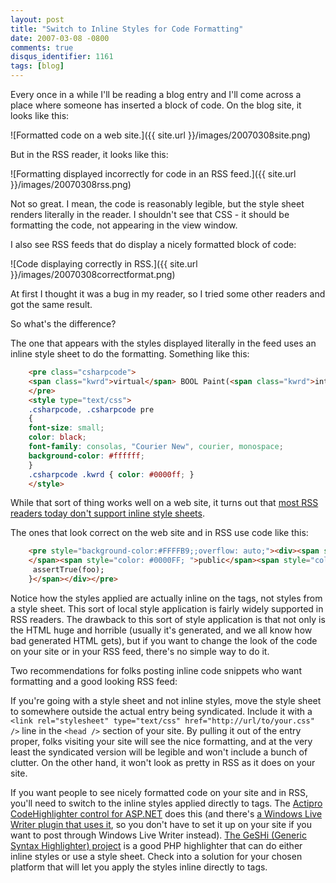 ```yaml
---
layout: post
title: "Switch to Inline Styles for Code Formatting"
date: 2007-03-08 -0800
comments: true
disqus_identifier: 1161
tags: [blog]
---
```

Every once in a while I'll be reading a blog entry and I'll come across
a place where someone has inserted a block of code. On the blog site, it
looks like this:

 ![Formatted code on a web
site.]({{ site.url }}/images/20070308site.png)

 But in the RSS reader, it looks like this:

 ![Formatting displayed incorrectly for code in an RSS
feed.]({{ site.url }}/images/20070308rss.png)

 Not so great. I mean, the code is reasonably legible, but the style
sheet renders literally in the reader. I shouldn't see that CSS - it
should be formatting the code, not appearing in the view window.

 I also see RSS feeds that do display a nicely formatted block of code:

 ![Code displaying correctly in
RSS.]({{ site.url }}/images/20070308correctformat.png)

 At first I thought it was a bug in my reader, so I tried some other
readers and got the same result.

 So what's the difference?

 The one that appears with the styles displayed literally in the feed
uses an inline style sheet to do the formatting. Something like this:

```html
    <pre class="csharpcode">
    <span class="kwrd">virtual</span> BOOL Paint(<span class="kwrd">int</span> button) = 0;
    </pre>
    <style type="text/css">
    .csharpcode, .csharpcode pre
    {
    font-size: small;
    color: black;
    font-family: consolas, "Courier New", courier, monospace;
    background-color: #ffffff;
    }
    .csharpcode .kwrd { color: #0000ff; }
    </style>
```

 While that sort of thing works well on a web site, it turns out that
[most RSS readers today don't support inline style
sheets](http://itmanagement.earthweb.com/columns/executive_tech/article.php/3617901).

 The ones that look correct on the web site and in RSS use code like
this:

```html
    <pre style="background-color:#FFFFB9;;overflow: auto;"><div><span style="color: #000000; ">@Test
    </span><span style="color: #0000FF; ">public</span><span style="color: #000000; "> </span><span style="color: #0000FF; ">void</span><span style="color: #000000; "> emptyTest() {
     assertTrue(foo);
    }</span></div></pre>
```

 Notice how the styles applied are actually inline on the tags, not
styles from a style sheet. This sort of local style application is
fairly widely supported in RSS readers. The drawback to this sort of
style application is that not only is the HTML huge and horrible
(usually it's generated, and we all know how bad generated HTML gets),
but if you want to change the look of the code on your site or in your
RSS feed, there's no simple way to do it.

 Two recommendations for folks posting inline code snippets who want
formatting and a good looking RSS feed:

 If you're going with a style sheet and not inline styles, move the
style sheet to somewhere outside the actual entry being syndicated.
Include it with a
`<link rel="stylesheet" type="text/css" href="http://url/to/your.css" />`
line in the `<head />` section of your site. By pulling it out of the
entry proper, folks visiting your site will see the nice formatting, and
at the very least the syndicated version will be legible and won't
include a bunch of clutter. On the other hand, it won't look as pretty
in RSS as it does on your site.

 If you want people to see nicely formatted code on your site and in
RSS, you'll need to switch to the inline styles applied directly to
tags. The [Actipro CodeHighlighter control for
ASP.NET](http://www.codehighlighter.com/) does this (and there's [a
Windows Live Writer plugin that uses
it](http://dunnhq.com/codeformatterforwindowslivewriter), so you don't
have to set it up on your site if you want to post through Windows Live
Writer instead). [The GeSHi (Generic Syntax Highlighter)
project](http://qbnz.com/highlighter/) is a good PHP highlighter that
can do either inline styles or use a style sheet. Check into a solution
for your chosen platform that will let you apply the styles inline
directly to tags.
